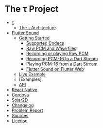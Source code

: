 # The &tau; Project

- [&tau;](tau/README.md)
   - [The &tau; Architecture](tau/architecture.md)
- [Flutter Sound](flutter_sound/README.md)
   - [Getting Started]()
      - [Supported Codecs](flutter_sound/codec.md#flutter-sound-codecs)
      - [Raw PCM and Wave files](flutter_sound/codec.md#raw-pcm-and-wave-files)
      - [Recording or playing Raw PCM](flutter_sound/codec.md#recording-or-playing-raw-pcm-int-linerar-16-files)
      - [Recording PCM-16 to a Dart Stream](flutter_sound/codec.md#recording-pcm-16-to-a-dart-stream)
      - [Playing PCM-16 from a Dart Stream](flutter_sound/codec.md#playing-pcm-16-from-a-dart-stream)
      - [Flutter Sound on Flutter Web](flutter_sound/codec.md#flutter-sound-on-flutter-web)
   - [Live Example](https://dooboolab.github.io/flutter_sound/doc/flutter_sound/web/)
   - [Examples]
   - [API](https://dooboolab.github.io/flutter_sound/doc/flutter_sound/api/index.html)
- [React Native](react_native/README.md)
- [Cordova](cordova/README.md)
- [Solar2D](solar2D/README.md)
- [Changelog](CHANGELOG.md)
- [Problem Report](https://github.com/Canardoux/tau/issues)
- [Sources](https://github.com/Canardoux/tau)
- [License](LICENSE.md)
